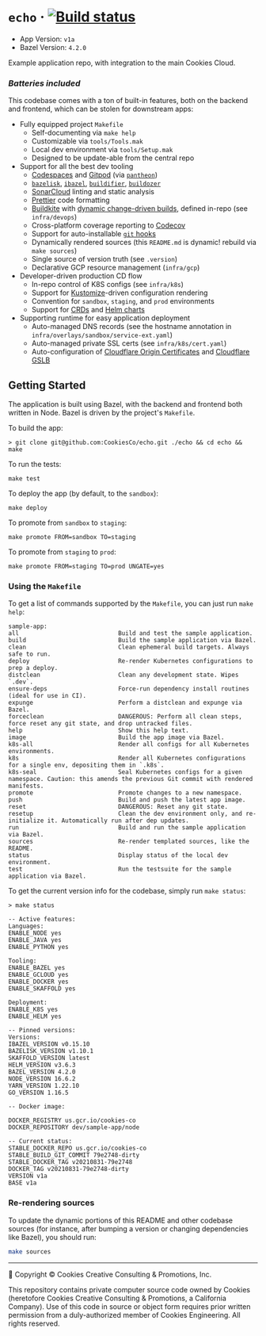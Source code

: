 
# `echo` · [![Build status](https://badge.buildkite.com/37fb020fa2e6272825a6cf3a7eb3065ba6247b26905956eedc.svg)](https://buildkite.com/cookies/typescript-sample-app)

- App Version: `v1a`
- Bazel Version: `4.2.0`

Example application repo, with integration to the main Cookies Cloud.

### _Batteries included_

This codebase comes with a ton of built-in features, both on the backend and frontend, which can be stolen for downstream apps:

- Fully equipped project `Makefile`
  - Self-documenting via `make help`
  - Customizable via `tools/Tools.mak`
  - Local dev environment via `tools/Setup.mak`
  - Designed to be update-able from the central repo
- Support for all the best dev tooling
  - [Codespaces](https://github.com/features/codespaces) and [Gitpod](https://gitpod.io) (via [`pantheon`](https://github.com/CookiesCo/pantheon))
  - [`bazelisk`](https://github.com/bazelbuild/bazelisk), [`ibazel`](https://github.com/bazelbuild/bazel-watcher), [`buildifier`](https://github.com/bazelbuild/buildtools/tree/master/buildifier), [`buildozer`](https://github.com/bazelbuild/buildtools/tree/master/buildozer)
  - [SonarCloud](https://sonarcloud.com) linting and static analysis
  - [Prettier](https://prettier.io/) code formatting
  - [Buildkite](https://buildkite.com) with [dynamic change-driven builds](https://github.com/chronotc/monorepo-diff-buildkite-plugin), defined in-repo (see `infra/devops`)
  - Cross-platform coverage reporting to [Codecov](https://codecov.io)
  - Support for auto-installable [`git` hooks](https://git-scm.com/book/en/v2/Customizing-Git-Git-Hooks)
  - Dynamically rendered sources (this `README.md` is dynamic! rebuild via `make sources`)
  - Single source of version truth (see `.version`)
  - Declarative GCP resource management (`infra/gcp`)
- Developer-driven production CD flow
  - In-repo control of K8S configs (see `infra/k8s`)
  - Support for [Kustomize](https://kustomize.io)-driven configuration rendering
  - Convention for `sandbox`, `staging`, and `prod` environments
  - Support for [CRDs](https://kubernetes.io/docs/concepts/extend-kubernetes/api-extension/custom-resources/) and [Helm charts](https://helm.sh/)
- Supporting runtime for easy application deployment
  - Auto-managed DNS records (see the hostname annotation in `infra/overlays/sandbox/service-ext.yaml`)
  - Auto-managed private SSL certs (see `infra/k8s/cert.yaml`)
  - Auto-configuration of [Cloudflare Origin Certificates](https://developers.cloudflare.com/ssl/origin-configuration/origin-ca) and [Cloudflare GSLB](https://www.cloudflare.com/load-balancing/)



## Getting Started

The application is built using Bazel, with the backend and frontend both written in Node. Bazel is driven by the project's `Makefile`.


To build the app:
```
> git clone git@github.com:CookiesCo/echo.git ./echo && cd echo && make
```

To run the tests:
```
make test
```

To deploy the app (by default, to the `sandbox`):
```
make deploy
```

To promote from `sandbox` to `staging`:
```
make promote FROM=sandbox TO=staging
```

To promote from `staging` to `prod`:
```
make promote FROM=staging TO=prod UNGATE=yes
```


### Using the `Makefile`

To get a list of commands supported by the `Makefile`, you can just run `make help`:
```
sample-app:
all                            Build and test the sample application.
build                          Build the sample application via Bazel.
clean                          Clean ephemeral build targets. Always safe to run.
deploy                         Re-render Kubernetes configurations to prep a deploy.
distclean                      Clean any development state. Wipes `.dev`.
ensure-deps                    Force-run dependency install routines (ideal for use in CI).
expunge                        Perform a distclean and expunge via Bazel.
forceclean                     DANGEROUS: Perform all clean steps, force reset any git state, and drop untracked files.
help                           Show this help text.
image                          Build the app image via Bazel.
k8s-all                        Render all configs for all Kubernetes environments.
k8s                            Render all Kubernetes configurations for a single env, depositing them in `.k8s`.
k8s-seal                       Seal Kubernetes configs for a given namespace. Caution: this amends the previous Git commit with rendered manifests.
promote                        Promote changes to a new namespace.
push                           Build and push the latest app image.
reset                          DANGEROUS: Reset any git state.
resetup                        Clean the dev environment only, and re-initialize it. Automatically run after dep updates.
run                            Build and run the sample application via Bazel.
sources                        Re-render templated sources, like the README.
status                         Display status of the local dev environment.
test                           Run the testsuite for the sample application via Bazel.

```

To get the current version info for the codebase, simply run `make status`:
```
> make status

-- Active features:
Languages:
ENABLE_NODE yes
ENABLE_JAVA yes
ENABLE_PYTHON yes

Tooling:
ENABLE_BAZEL yes
ENABLE_GCLOUD yes
ENABLE_DOCKER yes
ENABLE_SKAFFOLD yes

Deployment:
ENABLE_K8S yes
ENABLE_HELM yes

-- Pinned versions:
Versions:
IBAZEL_VERSION v0.15.10
BAZELISK_VERSION v1.10.1
SKAFFOLD_VERSION latest
HELM_VERSION v3.6.3
BAZEL_VERSION 4.2.0
NODE_VERSION 16.6.2
YARN_VERSION 1.22.10
GO_VERSION 1.16.5

-- Docker image:

DOCKER_REGISTRY us.gcr.io/cookies-co
DOCKER_REPOSITORY dev/sample-app/node

-- Current status:
STABLE_DOCKER_REPO us.gcr.io/cookies-co
STABLE_BUILD_GIT_COMMIT 79e2748-dirty
STABLE_DOCKER_TAG v20210831-79e2748
DOCKER_TAG v20210831-79e2748-dirty
VERSION v1a
BASE v1a

```


### Re-rendering sources

To update the dynamic portions of this README and other codebase sources (for instance, after bumping a version or changing dependencies like Bazel), you should run:

```bash
make sources
```


---

🍪 Copyright © Cookies Creative Consulting & Promotions, Inc.

This repository contains private computer source code owned by Cookies (heretofore Cookies Creative Consulting & Promotions, a California Company). Use of this code in source or object form requires prior written permission from a duly-authorized member of Cookies Engineering. All rights reserved.
